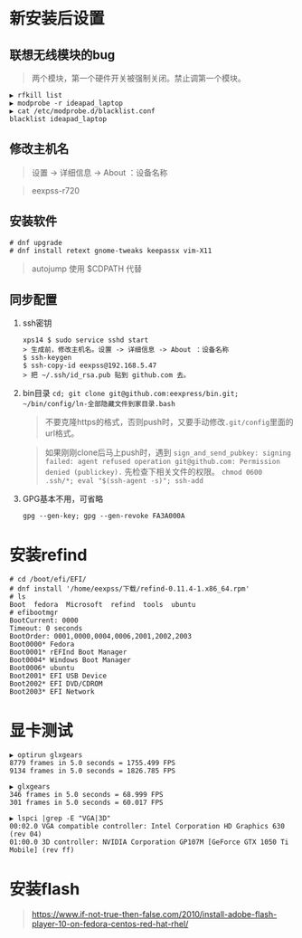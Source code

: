 # 新安装后设置
## 联想无线模块的bug
> 两个模块，第一个硬件开关被强制关闭。禁止调第一个模块。
```
▶ rfkill list
▶ modprobe -r ideapad_laptop
▶ cat /etc/modprobe.d/blacklist.conf
blacklist ideapad_laptop
```
## 修改主机名

> 设置 -> 详细信息 -> About ：设备名称

> eexpss-r720

## 安装软件

```
# dnf upgrade
# dnf install retext gnome-tweaks keepassx vim-X11
```
> autojump 使用 $CDPATH 代替

## 同步配置

1. ssh密钥
    ```
    xps14 $ sudo service sshd start
    > 生成前，修改主机名。设置 -> 详细信息 -> About ：设备名称
    $ ssh-keygen
    $ ssh-copy-id eexpss@192.168.5.47
    > 把 ~/.ssh/id_rsa.pub 贴到 github.com 去。
    ```

1. bin目录
    `cd; git clone git@github.com:eexpress/bin.git; ~/bin/config/ln-全部隐藏文件到家目录.bash`

    > 不要克隆https的格式，否则push时，又要手动修改`.git/config`里面的url格式。

    > 如果刚刚clone后马上push时，遇到
`sign_and_send_pubkey: signing failed: agent refused operation
git@github.com: Permission denied (publickey).`
先检查下相关文件的权限。
`chmod 0600 .ssh/*; eval "$(ssh-agent -s)"; ssh-add`

1. GPG基本不用，可省略

    `gpg --gen-key; gpg --gen-revoke FA3A000A`

# 安装refind
```
# cd /boot/efi/EFI/
# dnf install '/home/eexpss/下载/refind-0.11.4-1.x86_64.rpm'
# ls
Boot  fedora  Microsoft  refind  tools  ubuntu
# efibootmgr 
BootCurrent: 0000
Timeout: 0 seconds
BootOrder: 0001,0000,0004,0006,2001,2002,2003
Boot0000* Fedora
Boot0001* rEFInd Boot Manager
Boot0004* Windows Boot Manager
Boot0006* ubuntu
Boot2001* EFI USB Device
Boot2002* EFI DVD/CDROM
Boot2003* EFI Network
```
# 显卡测试
```
▶ optirun glxgears 
8779 frames in 5.0 seconds = 1755.499 FPS
9134 frames in 5.0 seconds = 1826.785 FPS

▶ glxgears
346 frames in 5.0 seconds = 68.999 FPS
301 frames in 5.0 seconds = 60.017 FPS

▶ lspci |grep -E "VGA|3D"
00:02.0 VGA compatible controller: Intel Corporation HD Graphics 630 (rev 04)
01:00.0 3D controller: NVIDIA Corporation GP107M [GeForce GTX 1050 Ti Mobile] (rev ff)
```
# 安装flash
> https://www.if-not-true-then-false.com/2010/install-adobe-flash-player-10-on-fedora-centos-red-hat-rhel/